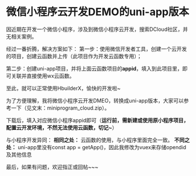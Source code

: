 # 微信小程序云开发DEMO的uni-app版本

因近期在开发一个微信小程序，涉及到微信小程序云开发，搜索DCloud社区，并无相关案例。

经过一番折腾，解决方案如下：
第一步：使用微信开发者工具，创建一个云开发的项目，创建云函数并上传（此项目作为开发云函数专用）；

第二步：创建uni-app项目，并将上面云函数项目的**appid**，填入到此项目里，即可关联并直接使用wx云函数。

至此，就可以正常使用HbuilderX，愉快的开发啦~

为了方便理解，我将微信小程序云开发DMEO，转换成uni-app版本，大家可以参考一下（见文末：miniprogram_cloud.zip）。

下载后，填入对应微信小程序appid即可（**运行前，需新建或使用原小程序项目，配置云开发环境，不然无法使用云函数，切记~**）

与小程序开发异同：
**相同之处：** 云函数的使用，与小程序里面完全一致。
**不同之处：** uni-app里没有const app = getApp()，因此我修改为vuex来存储opendid及其他信息

最后，如果有问题，欢迎指正或回帖~~~

 


  
